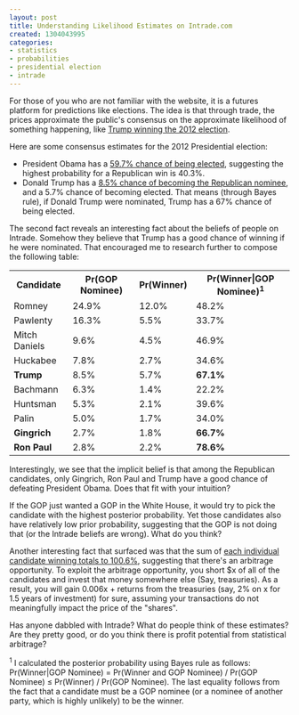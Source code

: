 ```yaml
---
layout: post
title: Understanding Likelihood Estimates on Intrade.com
created: 1304043995
categories:
- statistics
- probabilities
- presidential election
- intrade
---
```

For those of you who are not familiar with the website, it is a futures platform for predictions like elections. The idea is that through trade, the prices approximate the public's consensus on the approximate likelihood of something happening, like <a href="http://intrade.com/v4/markets/contract/?contractId=748151">Trump winning the 2012 election</a>.

Here are some consensus estimates for the 2012 Presidential election:
<ul>
<li>President Obama has a <a href="http://intrade.com/v4/markets/contract/?contractId=743474">59.7% chance of being elected</a>, suggesting the highest probability for a Republican win is 40.3%.</li>
<li>Donald Trump has a <a href="http://intrade.com/v4/markets/contract/?contractId=741970">8.5% chance of becoming the Republican nominee</a>, and a 5.7% chance of becoming elected. That means (through Bayes rule), if Donald Trump were nominated, Trump has a 67% chance of being elected.</li>
</ul>
The second fact reveals an interesting fact about the beliefs of people on Intrade. Somehow they believe that Trump has a good chance of winning if he were nominated. That encouraged me to research further to compose the following table:

<table>
<tr><th>Candidate</th><th>Pr(GOP Nominee)</th><th>Pr(Winner)</th><th>Pr(Winner|GOP Nominee)<sup>1</sup></th></tr>
<tr><td>Romney</td><td>24.9%</td><td>12.0%</td><td>48.2%</td></tr>
<tr><td>Pawlenty</td><td>16.3%</td><td>5.5%</td><td>33.7%</td></tr>
<tr><td>Mitch Daniels</td><td>9.6%</td><td>4.5%</td><td>46.9%</td></tr>
<tr><td>Huckabee</td><td>7.8%</td><td>2.7%</td><td>34.6%</td></tr>
<tr><td><strong>Trump</strong></td><td>8.5%</td><td>5.7%</td><td><strong>67.1%</strong></td></tr>
<tr><td>Bachmann</td><td>6.3%</td><td>1.4%</td><td>22.2%</td></tr>
<tr><td>Huntsman</td><td>5.3%</td><td>2.1%</td><td>39.6%</td></tr>
<tr><td>Palin</td><td>5.0%</td><td>1.7%</td><td>34.0%</td></tr>
<tr><td><strong>Gingrich</strong></td><td>2.7%</td><td>1.8%</td><td><strong>66.7%</strong></td></tr>
<tr><td><strong>Ron Paul</strong></td><td>2.8%</td><td>2.2%</td><td><strong>78.6%</strong></td></tr>
</table>

Interestingly, we see that the implicit belief is that among the Republican candidates, only Gingrich, Ron Paul and Trump have a good chance of defeating President Obama. Does that fit with your intuition?

If the GOP just wanted a GOP in the White House, it would try to pick the candidate with the highest posterior probability. Yet those candidates also have relatively low prior probability, suggesting that the GOP is not doing that (or the Intrade beliefs are wrong). What do you think?

Another interesting fact that surfaced was that the sum of <a href="http://intrade.com/v4/markets/?eventId=84326">each individual candidate winning totals to 100.6%</a>, suggesting that there's an arbitrage opportunity. To exploit the arbitrage opportunity, you short $x of all of the candidates and invest that money somewhere else (Say, treasuries). As a result, you will gain 0.006x + returns from the treasuries (say, 2% on x for 1.5 years of investment) for sure, assuming your transactions do not meaningfully impact the price of the "shares".

Has anyone dabbled with Intrade? What do people think of these estimates? Are they pretty good, or do you think there is profit potential from statistical arbitrage?

<sup>1</sup> I calculated the posterior probability using Bayes rule as follows: Pr(Winner|GOP Nominee) = Pr(Winner and GOP Nominee) / Pr(GOP Nominee) ≤ Pr(Winner) / Pr(GOP Nominee). The last equality follows from the fact that a candidate must be a GOP nominee (or a nominee of another party, which is highly unlikely) to be the winner.

